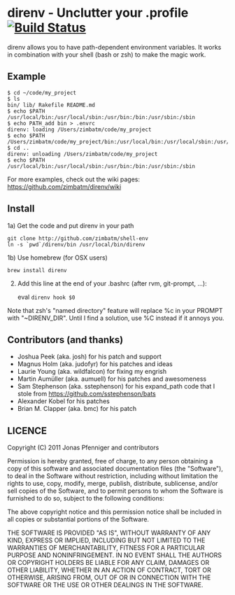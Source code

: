 direnv - Unclutter your .profile [![Build
Status](https://secure.travis-ci.org/zimbatm/direnv.png)](http://travis-ci.org/zimbatm/direnv)
================================

direnv allows you to have path-dependent environment variables. It works in combination with your shell (bash or zsh) to make the magic work.

Example
-------

    $ cd ~/code/my_project
    $ ls
    bin/ lib/ Rakefile README.md
    $ echo $PATH
    /usr/local/bin:/usr/local/sbin:/usr/bin:/bin:/usr/sbin:/sbin
    $ echo PATH_add bin > .envrc
    direnv: loading /Users/zimbatm/code/my_project
    $ echo $PATH
    /Users/zimbatm/code/my_project/bin:/usr/local/bin:/usr/local/sbin:/usr/bin:/bin:/usr/sbin:/sbin
    $ cd ..
    direnv: unloading /Users/zimbatm/code/my_project
    $ echo $PATH
    /usr/local/bin:/usr/local/sbin:/usr/bin:/bin:/usr/sbin:/sbin

For more examples, check out the wiki pages: https://github.com/zimbatm/direnv/wiki

Install
-------

1a) Get the code and put direnv in your path

    git clone http://github.com/zimbatm/shell-env
    ln -s `pwd`/direnv/bin /usr/local/bin/direnv

1b) Use homebrew (for OSX users)

    brew install direnv

2) Add this line at the end of your .bashrc (after rvm, git-prompt, ...):

    eval `direnv hook $0`


Note that zsh's "named directory" feature will replace %c in your PROMPT with "~DIRENV_DIR". Until I find a solution, use %C instead if it annoys you.

Contributors (and thanks)
-------------------------

* Joshua Peek (aka. josh) for his patch and support
* Magnus Holm (aka. judofyr) for his patches and ideas
* Laurie Young (aka. wildfalcon) for fixing my engrish
* Martin Aumüller (aka. aumuell) for his patches and awesomeness
* Sam Stephenson (aka. sstephenson) for his expand_path code that I stole from https://github.com/sstephenson/bats
* Alexander Kobel for his patches
* Brian M. Clapper (aka. bmc) for his patch

LICENCE
-------

Copyright (C) 2011 Jonas Pfenniger and contributors

Permission is hereby granted, free of charge, to any person obtaining a copy
of this software and associated documentation files (the "Software"), to deal
in the Software without restriction, including without limitation the rights
to use, copy, modify, merge, publish, distribute, sublicense, and/or sell
copies of the Software, and to permit persons to whom the Software is
furnished to do so, subject to the following conditions:

The above copyright notice and this permission notice shall be included in
all copies or substantial portions of the Software.

THE SOFTWARE IS PROVIDED "AS IS", WITHOUT WARRANTY OF ANY KIND, EXPRESS OR
IMPLIED, INCLUDING BUT NOT LIMITED TO THE WARRANTIES OF MERCHANTABILITY,
FITNESS FOR A PARTICULAR PURPOSE AND NONINFRINGEMENT. IN NO EVENT SHALL THE
AUTHORS OR COPYRIGHT HOLDERS BE LIABLE FOR ANY CLAIM, DAMAGES OR OTHER
LIABILITY, WHETHER IN AN ACTION OF CONTRACT, TORT OR OTHERWISE, ARISING FROM,
OUT OF OR IN CONNECTION WITH THE SOFTWARE OR THE USE OR OTHER DEALINGS IN
THE SOFTWARE.

